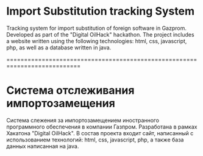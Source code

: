 # Import Substitution tracking System

Tracking system for import substitution of foreign software in Gazprom.
Developed as part of the "Digital OilHack" hackathon.
The project includes a website written using the following technologies: html, css, javascript, php, as well as a database written in java.

===========================================================================

# Система отслеживания импортозамещения

Система слежения за импортозамещением иностранного программного обеспечения в компании Газпром.
Разработана в рамках Хакатона "Digital OilHack".
В состав проекта входит сайт, написанный с использованием технологий: html, css, javascript, php, а также база данных написанная на java. 
